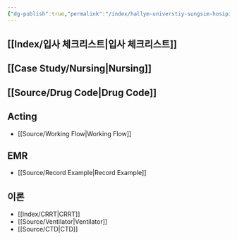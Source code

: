 ```yaml
---
{"dg-publish":true,"permalink":"/index/hallym-universtiy-sungsim-hosipital/","created":"2025-07-22T18:31:14.722+09:00","updated":"2025-08-20T12:31:37.145+09:00"}
---
```


## [[Index/입사 체크리스트\|입사 체크리스트]]

## [[Case Study/Nursing\|Nursing]]
## [[Source/Drug Code\|Drug Code]]
## Acting
- [[Source/Working Flow\|Working Flow]]
## EMR
- [[Source/Record Example\|Record Example]]
## 이론
- [[Index/CRRT\|CRRT]]
- [[Source/Ventilator\|Ventilator]]
- [[Source/CTD\|CTD]]